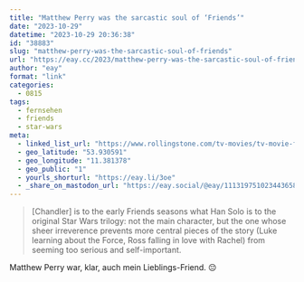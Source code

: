 ```yaml
---
title: "Matthew Perry was the sarcastic soul of ‘Friends’"
date: "2023-10-29"
datetime: "2023-10-29 20:36:38"
id: "38883"
slug: "matthew-perry-was-the-sarcastic-soul-of-friends"
url: "https://eay.cc/2023/matthew-perry-was-the-sarcastic-soul-of-friends/"
author: "eay"
format: "link"
categories:
  - 0815
tags:
  - fernsehen
  - friends
  - star-wars
meta:
  - linked_list_url: "https://www.rollingstone.com/tv-movies/tv-movie-features/matthew-perry-death-friends-chandler-bing-sarcasm-sitcom-1234865183/"
  - geo_latitude: "53.930591"
  - geo_longitude: "11.381378"
  - geo_public: "1"
  - yourls_shorturl: "https://eay.li/3oe"
  - _share_on_mastodon_url: "https://eay.social/@eay/111319751023443658"
---
```


> \[Chandler\] is to the early Friends seasons what Han Solo is to the original Star Wars trilogy: not the main character, but the one whose sheer irreverence prevents more central pieces of the story (Luke learning about the Force, Ross falling in love with Rachel) from seeming too serious and self-important.

Matthew Perry war, klar, auch mein Lieblings-Friend. 😔
